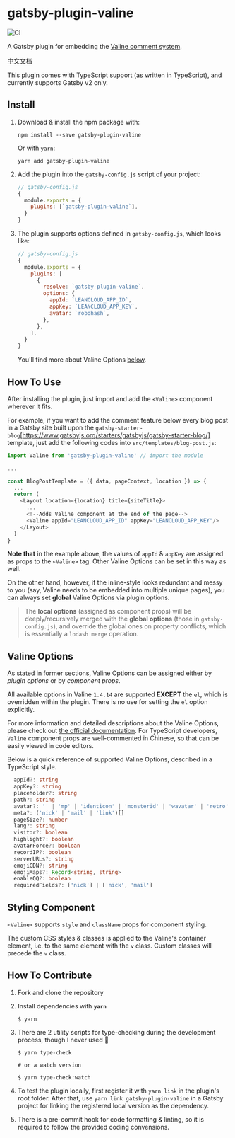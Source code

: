# gatsby-plugin-valine

![CI](https://github.com/wizcas/gatsby-plugin-valine/workflows/CI/badge.svg)

A Gatsby plugin for embedding the [Valine comment system](https://valine.js.org/en).

[中文文档](./README-zh.md)

This plugin comes with TypeScript support (as written in TypeScript), and currently supports Gatsby v2 only.

## Install

1. Download & install the npm package with:

   ```shell
   npm install --save gatsby-plugin-valine
   ```

   Or with `yarn`:

   ```shell
   yarn add gatsby-plugin-valine
   ```

2. Add the plugin into the `gatsby-config.js` script of your project:

   ```js
   // gatsby-config.js
   {
     module.exports = {
       plugins: [`gatsby-plugin-valine`],
     }
   }
   ```

3. The plugin supports options defined in `gatsby-config.js`, which looks like:

   ```js
   // gatsby-config.js
   {
     module.exports = {
       plugins: [
         {
           resolve: `gatsby-plugin-valine`,
           options: {
             appId: `LEANCLOUD_APP_ID`,
             appKey: `LEANCLOUD_APP_KEY`,
             avatar: `robohash`,
           },
         },
       ],
     }
   }
   ```

   You'll find more about Valine Options [below](#valine-options).

## How To Use

After installing the plugin, just import and add the `<Valine>` component wherever it fits.

For example, if you want to add the comment feature below every blog post in a Gatsby site built upon the `gatsby-starter-blog`[https://www.gatsbyjs.org/starters/gatsbyjs/gatsby-starter-blog/] template, just add the following codes into `src/templates/blog-post.js`:

```js
import Valine from 'gatsby-plugin-valine' // import the module

...

const BlogPostTemplate = ({ data, pageContext, location }) => {
  ...
  return (
    <Layout location={location} title={siteTitle}>
      ...
      <!--Adds Valine component at the end of the page-->
      <Valine appId="LEANCLOUD_APP_ID" appKey="LEANCLOUD_APP_KEY"/>
    </Layout>
  )
}
```

**Note that** in the example above, the values of `appId` & `appKey` are assigned as props to the `<Valine>` tag. Other Valine Options can be set in this way as well.

On the other hand, however, if the inline-style looks redundant and messy to you (say, Valine needs to be embedded into multiple unique pages), you can always set **global** Valine Options via plugin options.

> The **local options** (assigned as component props) will be deeply/recursively merged with the **global options** (those in `gatsby-config.js`), and override the global ones on property conflicts, which is essentially a `lodash merge` operation.

## Valine Options

As stated in former sections, Valine Options can be assigned either by _plugin options_ or by _component props_.

All available options in Valine `1.4.14` are supported **EXCEPT** the `el`, which is overridden within the plugin. There is no use for setting the `el` option explicitly.

For more information and detailed descriptions about the Valine Options, please check out [the official documentation](https://valine.js.org/en/configuration.html). For TypeScript developers, `Valine` component props are well-commented in Chinese, so that can be easily viewed in code editors.

Below is a quick reference of supported Valine Options, described in a TypeScript style.

```ts
  appId?: string
  appKey?: string
  placeholder?: string
  path?: string
  avatar?: '' | 'mp' | 'identicon' | 'monsterid' | 'wavatar' | 'retro' | 'robohash' | 'hide'
  meta?: ('nick' | 'mail' | 'link')[]
  pageSize?: number
  lang?: string
  visitor?: boolean
  highlight?: boolean
  avatarForce?: boolean
  recordIP?: boolean
  serverURLs?: string
  emojiCDN?: string
  emojiMaps?: Record<string, string>
  enableQQ?: boolean
  requiredFields?: ['nick'] | ['nick', 'mail']
```

## Styling Component

`<Valine>` supports `style` and `className` props for component styling.

The custom CSS styles & classes is applied to the Valine's container element, i.e. to the same element with the `v` class. Custom classes will precede the `v` class.

## How To Contribute

1. Fork and clone the repository
2. Install dependencies with **`yarn`**
   ```shell
   $ yarn
   ```
3. There are 2 utility scripts for type-checking during the development process, though I never used 🤣

   ```shell
   $ yarn type-check

   # or a watch version

   $ yarn type-check:watch
   ```

4. To test the plugin locally, first register it with `yarn link` in the plugin's root folder. After that, use `yarn link gatsby-plugin-valine` in a Gatsby project for linking the registered local version as the dependency.
5. There is a pre-commit hook for code formatting & linting, so it is required to follow the provided coding convensions.

